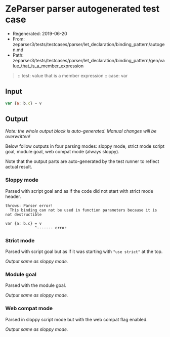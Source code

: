# ZeParser parser autogenerated test case

- Regenerated: 2019-06-20
- From: zeparser3/tests/testcases/parser/let_declaration/binding_pattern/autogen.md
- Path: zeparser3/tests/testcases/parser/let_declaration/binding_pattern/gen/value_that_is_a_member_expression

> :: test: value that is a member expression
> :: case: var

## Input


`````js
var {a: b.c} = v
`````

## Output

_Note: the whole output block is auto-generated. Manual changes will be overwritten!_

Below follow outputs in four parsing modes: sloppy mode, strict mode script goal, module goal, web compat mode (always sloppy).

Note that the output parts are auto-generated by the test runner to reflect actual result.

### Sloppy mode

Parsed with script goal and as if the code did not start with strict mode header.

`````
throws: Parser error!
  This binding can not be used in function parameters because it is not destructible

var {a: b.c} = v
             ^------- error
`````

### Strict mode

Parsed with script goal but as if it was starting with `"use strict"` at the top.

_Output same as sloppy mode._

### Module goal

Parsed with the module goal.

_Output same as sloppy mode._

### Web compat mode

Parsed in sloppy script mode but with the web compat flag enabled.

_Output same as sloppy mode._
